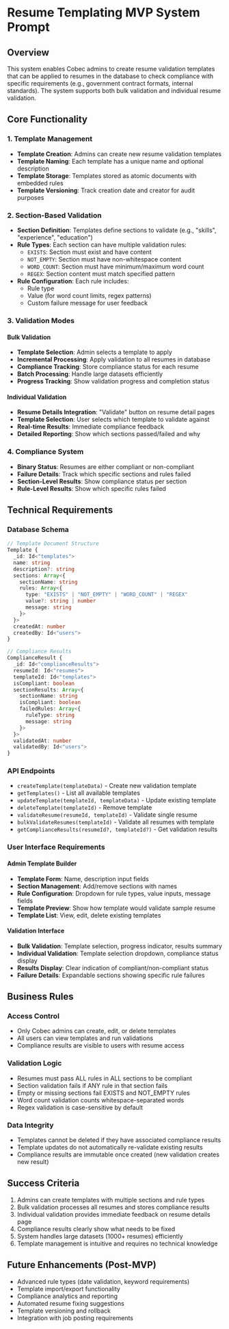 # Resume Templating MVP System Prompt



## Overview
This system enables Cobec admins to create resume validation templates that can be applied to resumes in the database to check compliance with specific requirements (e.g., government contract formats, internal standards). The system supports both bulk validation and individual resume validation.

## Core Functionality

### 1. Template Management
- **Template Creation**: Admins can create new resume validation templates
- **Template Naming**: Each template has a unique name and optional description
- **Template Storage**: Templates stored as atomic documents with embedded rules
- **Template Versioning**: Track creation date and creator for audit purposes

### 2. Section-Based Validation
- **Section Definition**: Templates define sections to validate (e.g., "skills", "experience", "education")
- **Rule Types**: Each section can have multiple validation rules:
  - `EXISTS`: Section must exist and have content
  - `NOT_EMPTY`: Section must have non-whitespace content
  - `WORD_COUNT`: Section must have minimum/maximum word count
  - `REGEX`: Section content must match specified pattern
- **Rule Configuration**: Each rule includes:
  - Rule type
  - Value (for word count limits, regex patterns)
  - Custom failure message for user feedback

### 3. Validation Modes

#### Bulk Validation
- **Template Selection**: Admin selects a template to apply
- **Incremental Processing**: Apply validation to all resumes in database
- **Compliance Tracking**: Store compliance status for each resume
- **Batch Processing**: Handle large datasets efficiently
- **Progress Tracking**: Show validation progress and completion status

#### Individual Validation
- **Resume Details Integration**: "Validate" button on resume detail pages
- **Template Selection**: User selects which template to validate against
- **Real-time Results**: Immediate compliance feedback
- **Detailed Reporting**: Show which sections passed/failed and why

### 4. Compliance System
- **Binary Status**: Resumes are either compliant or non-compliant
- **Failure Details**: Track which specific sections and rules failed
- **Section-Level Results**: Show compliance status per section
- **Rule-Level Results**: Show which specific rules failed

## Technical Requirements

### Database Schema
```typescript
// Template Document Structure
Template {
  _id: Id<"templates">
  name: string
  description?: string
  sections: Array<{
    sectionName: string
    rules: Array<{
      type: "EXISTS" | "NOT_EMPTY" | "WORD_COUNT" | "REGEX"
      value?: string | number
      message: string
    }>
  }>
  createdAt: number
  createdBy: Id<"users">
}

// Compliance Results
ComplianceResult {
  _id: Id<"complianceResults">
  resumeId: Id<"resumes">
  templateId: Id<"templates">
  isCompliant: boolean
  sectionResults: Array<{
    sectionName: string
    isCompliant: boolean
    failedRules: Array<{
      ruleType: string
      message: string
    }>
  }>
  validatedAt: number
  validatedBy: Id<"users">
}
```

### API Endpoints
- `createTemplate(templateData)` - Create new validation template
- `getTemplates()` - List all available templates
- `updateTemplate(templateId, templateData)` - Update existing template
- `deleteTemplate(templateId)` - Remove template
- `validateResume(resumeId, templateId)` - Validate single resume
- `bulkValidateResumes(templateId)` - Validate all resumes with template
- `getComplianceResults(resumeId?, templateId?)` - Get validation results

### User Interface Requirements

#### Admin Template Builder
- **Template Form**: Name, description input fields
- **Section Management**: Add/remove sections with names
- **Rule Configuration**: Dropdown for rule types, value inputs, message fields
- **Template Preview**: Show how template would validate sample resume
- **Template List**: View, edit, delete existing templates

#### Validation Interface
- **Bulk Validation**: Template selection, progress indicator, results summary
- **Individual Validation**: Template selection dropdown, compliance status display
- **Results Display**: Clear indication of compliant/non-compliant status
- **Failure Details**: Expandable sections showing specific rule failures

## Business Rules

### Access Control
- Only Cobec admins can create, edit, or delete templates
- All users can view templates and run validations
- Compliance results are visible to users with resume access

### Validation Logic
- Resumes must pass ALL rules in ALL sections to be compliant
- Section validation fails if ANY rule in that section fails
- Empty or missing sections fail EXISTS and NOT_EMPTY rules
- Word count validation counts whitespace-separated words
- Regex validation is case-sensitive by default

### Data Integrity
- Templates cannot be deleted if they have associated compliance results
- Template updates do not automatically re-validate existing results
- Compliance results are immutable once created (new validation creates new result)

## Success Criteria
1. Admins can create templates with multiple sections and rule types
2. Bulk validation processes all resumes and stores compliance results
3. Individual validation provides immediate feedback on resume details page
4. Compliance results clearly show what needs to be fixed
5. System handles large datasets (1000+ resumes) efficiently
6. Template management is intuitive and requires no technical knowledge

## Future Enhancements (Post-MVP)
- Advanced rule types (date validation, keyword requirements)
- Template import/export functionality
- Compliance analytics and reporting
- Automated resume fixing suggestions
- Template versioning and rollback
- Integration with job posting requirements
